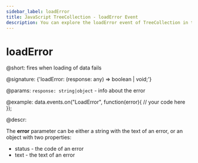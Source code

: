 ```yaml
---
sidebar_label: loadError
title: JavaScript TreeCollection - loadError Event 
description: You can explore the loadError event of TreeCollection in the documentation of the DHTMLX JavaScript UI library. Browse developer guides and API reference, try out code examples and live demos, and download a free 30-day evaluation version of DHTMLX Suite 7.
---
```


# loadError

@short: fires when loading of data fails

@signature: {'loadError: (response: any) => boolean | void;'}

@params:
`response: string|object` - info about the error

@example:
data.events.on("LoadError", function(error){
	// your code here
});

@descr:

The **error** parameter can be either a string with the text of an error, or an object with two properties:

- status - the code of an error
- text - the text of an error
